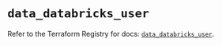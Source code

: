 # `data_databricks_user`

Refer to the Terraform Registry for docs: [`data_databricks_user`](https://registry.terraform.io/providers/databricks/databricks/1.65.1/docs/data-sources/user).
